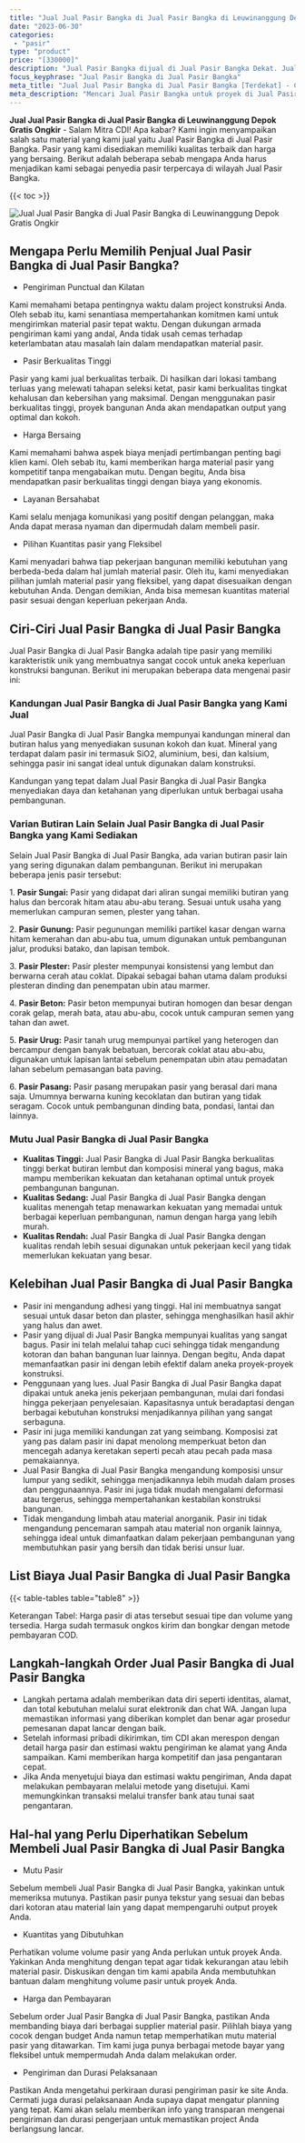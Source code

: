 ```yaml
---
title: "Jual Jual Pasir Bangka di Jual Pasir Bangka di Leuwinanggung Depok Gratis Ongkir"
date: "2023-06-30"
categories:
 - "pasir"
type: "product"
price: "[330000]"
description: "Jual Pasir Bangka dijual di Jual Pasir Bangka Dekat. Jual Pasir Bangka ini sering digunakan dalam proyek konstruksi sebagai bahan campuran yang terpilih dan halus. Hubungi kami untuk informasi lebih lanjut."
focus_keyphrase: "Jual Pasir Bangka di Jual Pasir Bangka"
meta_title: "Jual Jual Pasir Bangka di Jual Pasir Bangka [Terdekat] - CDI"
meta_description: "Mencari Jual Pasir Bangka untuk proyek di Jual Pasir Bangka? Kami memiliki Jual Pasir Bangka berkualitas untuk material adukan. Raih penawaran terbaik sekarang."
---
```


**Jual Jual Pasir Bangka di Jual Pasir Bangka di Leuwinanggung Depok Gratis Ongkir** - Salam Mitra CDI! Apa kabar? Kami ingin menyampaikan salah satu material yang kami jual yaitu Jual Pasir Bangka di Jual Pasir Bangka. Pasir yang kami disediakan memiliki kualitas terbaik dan harga yang bersaing. Berikut adalah beberapa sebab mengapa Anda harus menjadikan kami sebagai penyedia pasir terpercaya di wilayah Jual Pasir Bangka.

{{< toc >}}

![Jual Jual Pasir Bangka di Jual Pasir Bangka di Leuwinanggung Depok Gratis Ongkir](/images/pasir/pasir-bangunan-32.jpg)

## Mengapa Perlu Memilih Penjual Jual Pasir Bangka di Jual Pasir Bangka?

*   Pengiriman Punctual dan Kilatan

Kami memahami betapa pentingnya waktu dalam project konstruksi Anda. Oleh sebab itu, kami senantiasa mempertahankan komitmen kami untuk mengirimkan material pasir tepat waktu. Dengan dukungan armada pengiriman kami yang andal, Anda tidak usah cemas terhadap keterlambatan atau masalah lain dalam mendapatkan material pasir.
*   Pasir Berkualitas Tinggi

Pasir yang kami jual berkualitas terbaik. Di hasilkan dari lokasi tambang terluas yang melewati tahapan seleksi ketat, pasir kami berkualitas tingkat kehalusan dan kebersihan yang maksimal. Dengan menggunakan pasir berkualitas tinggi, proyek bangunan Anda akan mendapatkan output yang optimal dan kokoh.
*   Harga Bersaing

Kami memahami bahwa aspek biaya menjadi pertimbangan penting bagi klien kami. Oleh sebab itu, kami memberikan harga material pasir yang kompetitif tanpa mengabaikan mutu. Dengan begitu, Anda bisa mendapatkan pasir berkualitas tinggi dengan biaya yang ekonomis.
*   Layanan Bersahabat

Kami selalu menjaga komunikasi yang positif dengan pelanggan, maka Anda dapat merasa nyaman dan dipermudah dalam membeli pasir.
*   Pilihan Kuantitas pasir yang Fleksibel

Kami menyadari bahwa tiap pekerjaan bangunan memiliki kebutuhan yang berbeda-beda dalam hal jumlah material pasir. Oleh itu, kami menyediakan pilihan jumlah material pasir yang fleksibel, yang dapat disesuaikan dengan kebutuhan Anda. Dengan demikian, Anda bisa memesan kuantitas material pasir sesuai dengan keperluan pekerjaan Anda.

## Ciri-Ciri Jual Pasir Bangka di Jual Pasir Bangka

Jual Pasir Bangka di Jual Pasir Bangka adalah tipe pasir yang memiliki karakteristik unik yang membuatnya sangat cocok untuk aneka keperluan konstruksi bangunan. Berikut ini merupakan beberapa data mengenai pasir ini:

### Kandungan Jual Pasir Bangka di Jual Pasir Bangka yang Kami Jual

Jual Pasir Bangka di Jual Pasir Bangka mempunyai kandungan mineral dan butiran halus yang menyediakan susunan kokoh dan kuat. Mineral yang terdapat dalam pasir ini termasuk SiO2, aluminium, besi, dan kalsium, sehingga pasir ini sangat ideal untuk digunakan dalam konstruksi.

Kandungan yang tepat dalam Jual Pasir Bangka di Jual Pasir Bangka menyediakan daya dan ketahanan yang diperlukan untuk berbagai usaha pembangunan.

### Varian Butiran Lain Selain Jual Pasir Bangka di Jual Pasir Bangka yang Kami Sediakan

Selain Jual Pasir Bangka di Jual Pasir Bangka, ada varian butiran pasir lain yang sering digunakan dalam pembangunan. Berikut ini merupakan beberapa jenis pasir tersebut:

1\.  **Pasir Sungai:** Pasir yang didapat dari aliran sungai memiliki butiran yang halus dan bercorak hitam atau abu-abu terang. Sesuai untuk usaha yang memerlukan campuran semen, plester yang tahan.

2\.  **Pasir Gunung:** Pasir pegunungan memiliki partikel kasar dengan warna hitam kemerahan dan abu-abu tua, umum digunakan untuk pembangunan jalur, produksi batako, dan lapisan tembok.

3\.  **Pasir Plester:** Pasir plester mempunyai konsistensi yang lembut dan berwarna cerah atau coklat. Dipakai sebagai bahan utama dalam produksi plesteran dinding dan penempatan ubin atau marmer.

4\.  **Pasir Beton:** Pasir beton mempunyai butiran homogen dan besar dengan corak gelap, merah bata, atau abu-abu, cocok untuk campuran semen yang tahan dan awet.

5\.  **Pasir Urug:** Pasir tanah urug mempunyai partikel yang heterogen dan bercampur dengan banyak bebatuan, bercorak coklat atau abu-abu, digunakan untuk lapisan lantai sebelum penempatan ubin atau pemadatan lahan sebelum pemasangan bata paving.

6\.  **Pasir Pasang:** Pasir pasang merupakan pasir yang berasal dari mana saja. Umumnya berwarna kuning kecoklatan dan butiran yang tidak seragam. Cocok untuk pembangunan dinding bata, pondasi, lantai dan lainnya.

### Mutu Jual Pasir Bangka di Jual Pasir Bangka

*   **Kualitas Tinggi:** Jual Pasir Bangka di Jual Pasir Bangka berkualitas tinggi berkat butiran lembut dan komposisi mineral yang bagus, maka mampu memberikan kekuatan dan ketahanan optimal untuk proyek pembangunan bangunan.
*   **Kualitas Sedang:** Jual Pasir Bangka di Jual Pasir Bangka dengan kualitas menengah tetap menawarkan kekuatan yang memadai untuk berbagai keperluan pembangunan, namun dengan harga yang lebih murah.
*   **Kualitas Rendah:** Jual Pasir Bangka di Jual Pasir Bangka dengan kualitas rendah lebih sesuai digunakan untuk pekerjaan kecil yang tidak memerlukan kekuatan yang besar.

## Kelebihan Jual Pasir Bangka di Jual Pasir Bangka

*   Pasir ini mengandung adhesi yang tinggi. Hal ini membuatnya sangat sesuai untuk dasar beton dan plaster, sehingga menghasilkan hasil akhir yang halus dan awet.
*   Pasir yang dijual di Jual Pasir Bangka mempunyai kualitas yang sangat bagus. Pasir ini telah melalui tahap cuci sehingga tidak mengandung kotoran dan bahan bangunan luar lainnya. Dengan begitu, Anda dapat memanfaatkan pasir ini dengan lebih efektif dalam aneka proyek-proyek konstruksi.
*   Penggunaan yang lues. Jual Pasir Bangka di Jual Pasir Bangka dapat dipakai untuk aneka jenis pekerjaan pembangunan, mulai dari fondasi hingga pekerjaan penyelesaian. Kapasitasnya untuk beradaptasi dengan berbagai kebutuhan konstruksi menjadikannya pilihan yang sangat serbaguna.
*   Pasir ini juga memiliki kandungan zat yang seimbang. Komposisi zat yang pas dalam pasir ini dapat menolong memperkuat beton dan mencegah adanya keretakan seperti pecah atau pecah pada masa pemakaiannya.
*   Jual Pasir Bangka di Jual Pasir Bangka mengandung komposisi unsur lumpur yang sedikit, sehingga menjadikannya lebih mudah dalam proses dan penggunaannya. Pasir ini juga tidak mudah mengalami deformasi atau tergerus, sehingga mempertahankan kestabilan konstruksi bangunan.
*   Tidak mengandung limbah atau material anorganik. Pasir ini tidak mengandung pencemaran sampah atau material non organik lainnya, sehingga ideal untuk dimanfaatkan dalam pekerjaan pembangunan yang membutuhkan pasir yang bersih dan tidak berisi unsur luar.

## List Biaya Jual Pasir Bangka di Jual Pasir Bangka

{{< table-tables table="table8" >}}

Keterangan Tabel: Harga pasir di atas tersebut sesuai tipe dan volume yang tersedia. Harga sudah termasuk ongkos kirim dan bongkar dengan metode pembayaran COD.

## Langkah-langkah Order Jual Pasir Bangka di Jual Pasir Bangka

*   Langkah pertama adalah memberikan data diri seperti identitas, alamat, dan total kebutuhan melalui surat elektronik dan chat WA. Jangan lupa memastikan informasi yang diberikan komplet dan benar agar prosedur pemesanan dapat lancar dengan baik.
*   Setelah informasi pribadi dikirimkan, tim CDI akan merespon dengan detail harga pasir dan estimasi waktu pengiriman ke alamat yang Anda sampaikan. Kami memberikan harga kompetitif dan jasa pengantaran cepat.
*   Jika Anda menyetujui biaya dan estimasi waktu pengiriman, Anda dapat melakukan pembayaran melalui metode yang disetujui. Kami memungkinkan transaksi melalui transfer bank atau tunai saat pengantaran.

## Hal-hal yang Perlu Diperhatikan Sebelum Membeli Jual Pasir Bangka di Jual Pasir Bangka

*   Mutu Pasir

Sebelum membeli Jual Pasir Bangka di Jual Pasir Bangka, yakinkan untuk memeriksa mutunya. Pastikan pasir punya tekstur yang sesuai dan bebas dari kotoran atau material lain yang dapat mempengaruhi output proyek Anda.
*   Kuantitas yang Dibutuhkan

Perhatikan volume volume pasir yang Anda perlukan untuk proyek Anda. Yakinkan Anda menghitung dengan tepat agar tidak kekurangan atau lebih material pasir. Diskusikan dengan tim kami apabila Anda membutuhkan bantuan dalam menghitung volume pasir untuk proyek Anda.
*   Harga dan Pembayaran

Sebelum order Jual Pasir Bangka di Jual Pasir Bangka, pastikan Anda membanding biaya dari berbagai supplier material pasir. Pilihlah biaya yang cocok dengan budget Anda namun tetap memperhatikan mutu material pasir yang ditawarkan. Tim kami juga punya berbagai metode bayar yang fleksibel untuk mempermudah Anda dalam melakukan order.
*   Pengiriman dan Durasi Pelaksanaan

Pastikan Anda mengetahui perkiraan durasi pengiriman pasir ke site Anda. Cermati juga durasi pelaksanaan Anda supaya dapat mengatur planning yang tepat. Kami akan selalu memberikan info yang transparan mengenai pengiriman dan durasi pengerjaan untuk memastikan project Anda berlangsung lancar.